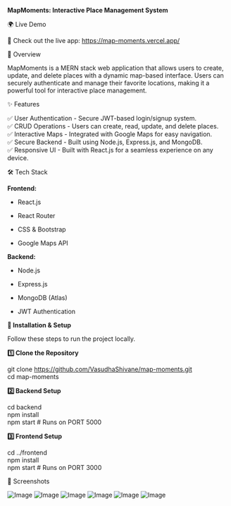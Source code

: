 **MapMoments: Interactive Place Management System**

🌍 Live Demo

🚀 Check out the live app: https://map-moments.vercel.app/

📌 Overview

MapMoments is a MERN stack web application that allows users to create, update, and delete places with a dynamic map-based interface. Users can securely authenticate and manage their favorite locations, making it a powerful tool for interactive place management.

✨ Features

✅ User Authentication \- Secure JWT-based login/signup system.  
✅ CRUD Operations \- Users can create, read, update, and delete places.  
✅ Interactive Maps \- Integrated with Google Maps for easy navigation.  
✅ Secure Backend \- Built using Node.js, Express.js, and MongoDB.  
✅ Responsive UI \- Built with React.js for a seamless experience on any device.

🛠 Tech Stack

**Frontend:**

* React.js  
    
* React Router  
    
* CSS & Bootstrap  
    
* Google Maps API

**Backend:**

* Node.js  
    
* Express.js  
    
* MongoDB (Atlas)  
    
* JWT Authentication

**🚀 Installation & Setup**

Follow these steps to run the project locally.

**1️⃣ Clone the Repository**

git clone https://github.com/VasudhaShivane/map-moments.git  
cd map-moments

**2️⃣ Backend Setup**

cd backend  
npm install  
npm start  \# Runs on PORT 5000

**3️⃣ Frontend Setup**

cd ../frontend  
npm install  
npm start  \# Runs on PORT 3000

📸 Screenshots

![Image](https://github.com/user-attachments/assets/21bb1ffd-2695-493d-9d57-d2d0286cbfbe)
![Image](https://github.com/user-attachments/assets/77065e09-fea6-42dc-b1ad-21d4da4f58d8)
![Image](https://github.com/user-attachments/assets/0235a9c0-43a4-405a-82a4-7aabe3940b06)
![Image](https://github.com/user-attachments/assets/38167246-c616-4546-bf2a-b261b4103b8c)
![Image](https://github.com/user-attachments/assets/767f52ae-b23a-428d-a2a5-182d4c604982)
![Image](https://github.com/user-attachments/assets/8e9b7b5c-2990-4cec-8299-09e95bc5aaea)
